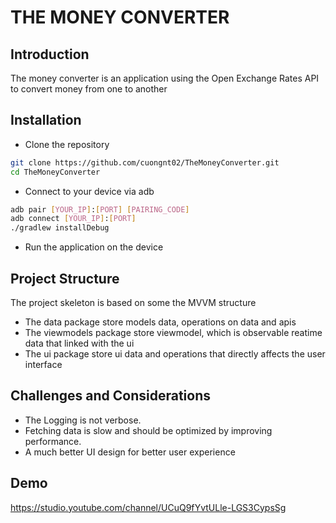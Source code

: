 # THE MONEY CONVERTER
## Introduction
The money converter is an application using the Open Exchange Rates API to
convert money from one to another
## Installation
- Clone the repository
``` bash
git clone https://github.com/cuongnt02/TheMoneyConverter.git
cd TheMoneyConverter
```

- Connect to your device via adb
``` bash
adb pair [YOUR_IP]:[PORT] [PAIRING_CODE]
adb connect [YOUR_IP]:[PORT]
./gradlew installDebug
```

- Run the application on the device

## Project Structure
The project skeleton is based on some the MVVM structure
- The data package store models data, operations on data and apis
- The viewmodels package store viewmodel, which is observable reatime data that linked with the ui
- The ui package store ui data and operations that directly affects the user interface

## Challenges and Considerations
- The Logging is not verbose.
- Fetching data is slow and should be optimized by improving performance.
- A much better UI design for better user experience

## Demo
https://studio.youtube.com/channel/UCuQ9fYvtULle-LGS3CypsSg

